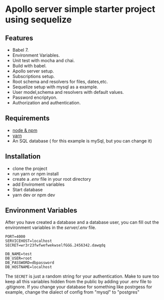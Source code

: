 # Apollo server simple starter project using sequelize

## Features

- Babel 7.
- Environment Variables.
- Unit test with mocha and chai.
- Build with babel.
- Apollo server setup.
- Subscriptions setup.
- Root schema and resolvers for files, dates,etc.
- Sequelize setup with mysql as a example.
- User model,schema and resolvers with default values.
- Password encriptyon.
- Authorization and authentication.

## Requirements

- [node & npm](https://nodejs.org/en/)
- [yarn](https://yarnpkg.com/en/)
- An SQL database ( for this example is mySql, but you can change it)

## Installation

- clone the project
- run yarn or npm install
- create a _.env_ file in your root directory
- add Enviroment variables
- Start database
- yarn dev or npm dev

## Environment Variables

After you have created a database and a database user, you can fill out the environment variables in the _server/.env_ file.

```
PORT=4000
SERVICEHOST=localhost
SECRET=wr3r23fwfwefwekwselfGGG.2456342.dawqdq

DB_NAME=test
DB_USER=root
DB_PASSWORD=dbpassword
DB_HOSTNAME=localhost

```

The `SECRET` is just a random string for your authentication. Make to sure too keep all this variables hidden from the public by adding your .env file to .gitignore.
If you change your database for something like postrgess for example, change the dialect of config from "mysql" to "postgres"
